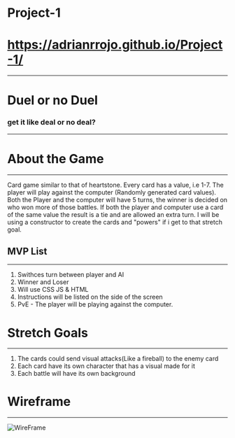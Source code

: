 # Project-1
# https://adrianrrojo.github.io/Project-1/
---

# Duel or no Duel 
### get it like deal or no deal? 
---
# About the Game
---
Card game similar to that of heartstone. Every card has a value, i.e 1-7. The player will play against the computer (Randomly generated card values).
Both the Player and the computer will have 5 turns, the winner is decided on who won more of those battles. If both the player and computer use a card of the same value the result is a tie and are allowed an extra turn. I will be using a constructor to create the cards and "powers" if i get to that stretch goal.

## MVP List
---
1. Swithces turn between player and AI
2. Winner and Loser
3. Will use CSS JS & HTML
4. Instructions will be listed on the side of the screen
5. PvE - The player will be playing against the computer.



# Stretch Goals
---
1. The cards could send visual attacks(Like a fireball) to the enemy card
2. Each card have its own character that has a visual made for it
3. Each battle will have its own background

# Wireframe
---
![WireFrame](https://user-images.githubusercontent.com/108231637/185661945-bce14652-a4dc-4dd5-9665-9c8ad67798d7.png)

